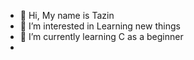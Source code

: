 - 👋 Hi, My name is Tazin
- 👀 I’m interested in Learning new things 
- 🌱 I’m currently learning C as a beginner 
-
<!---
Tazin407/Tazin407 is a ✨ special ✨ repository because its `README.md` (this file) appears on your GitHub profile.
You can click the Preview link to take a look at your changes.
--->
